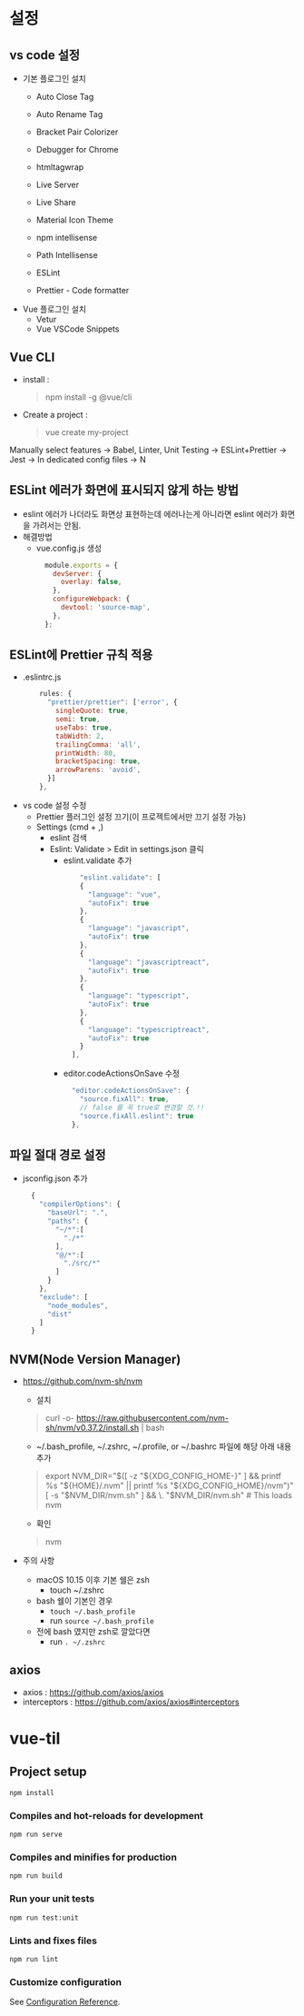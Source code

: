 # 설정

## vs code 설정
* 기본 플로그인 설치
  - Auto Close Tag
  - Auto Rename Tag
  - Bracket Pair Colorizer
  - Debugger for Chrome
  - htmltagwrap
  - Live Server
  - Live Share
  - Material Icon Theme
  - npm intellisense
  - Path Intellisense

  - ESLint
  - Prettier - Code formatter
* Vue 플로그인 설치
  - Vetur
  - Vue VSCode Snippets

## Vue CLI
* install : 
  > npm install -g @vue/cli
* Create a project :
  > vue create my-project

Manually select features -> Babel, Linter, Unit Testing -> ESLint+Prettier -> Jest -> In dedicated config files -> N

## ESLint 에러가 화면에 표시되지 않게 하는 방법
* eslint 에러가 나더라도 화면상 표현하는데 에러나는게 아니라면 eslint 에러가 화면을 가려서는 안됨.
* 해결방법
  * vue.config.js 생성
    ```javascript
      module.exports = {
        devServer: {
          overlay: false,
        },
        configureWebpack: {
          devtool: 'source-map',
        },
      };
    ``` 

## ESLint에 Prettier 규칙 적용
  * .eslintrc.js
    ```javascript
        rules: {
          "prettier/prettier": ['error', {
            singleQuote: true,
            semi: true,
            useTabs: true,
            tabWidth: 2,
            trailingComma: 'all',
            printWidth: 80,
            bracketSpacing: true,
            arrowParens: 'avoid',
          }]
        },
    ```
  * vs code 설정 수정
    - Prettier 플러그인 설정 끄기(이 프로젝트에서만 끄기 설정 가능)
    - Settings (cmd + ,)
      - eslint 검색
      - Eslint: Validate > Edit in settings.json 클릭
        - eslint.validate 추가
          ```javascript
              "eslint.validate": [
              {
                "language": "vue",
                "autoFix": true
              },
              {
                "language": "javascript",
                "autoFix": true
              },
              {
                "language": "javascriptreact",
                "autoFix": true
              },
              {
                "language": "typescript",
                "autoFix": true
              },
              {
                "language": "typescriptreact",
                "autoFix": true
              }
            ],
          ```
        - editor.codeActionsOnSave 수정
          ```javascript
            "editor.codeActionsOnSave": {
              "source.fixAll": true,
              // false 를 꼭 true로 변경할 것.!!
              "source.fixAll.eslint": true
            },
          ```

## 파일 절대 경로 설정
  - jsconfig.json 추가
    ```javascript
      {
        "compilerOptions": {
          "baseUrl": ".",
          "paths": {
            "~/*":[
              "./*"
            ],
            "@/*":[
              "./src/*"
            ]
          }
        },
        "exclude": [
          "node_modules",
          "dist"
        ]
      }
    ```

## NVM(Node Version Manager)
  - https://github.com/nvm-sh/nvm 
    * 설치
    > curl -o- https://raw.githubusercontent.com/nvm-sh/nvm/v0.37.2/install.sh | bash

    * ~/.bash_profile, ~/.zshrc, ~/.profile, or ~/.bashrc 파일에 해당 아래 내용 추가
    > export NVM_DIR="$([ -z "${XDG_CONFIG_HOME-}" ] && printf %s "${HOME}/.nvm" || printf %s "${XDG_CONFIG_HOME}/nvm")"
[ -s "$NVM_DIR/nvm.sh" ] && \. "$NVM_DIR/nvm.sh" # This loads nvm

    * 확인
    > nvm

  - 주의 사항
    * macOS 10.15 이후 기본 쉘은 zsh
      - touch ~/.zshrc
    * bash 쉘이 기본인 경우
      - `touch ~/.bash_profile`
      - run `source ~/.bash_profile`
    * 전에 bash 였지만 zsh로 깔았다면
      - run `. ~/.zshrc`

## axios
  - axios : https://github.com/axios/axios
  - interceptors : https://github.com/axios/axios#interceptors


# vue-til

## Project setup
```
npm install
```

### Compiles and hot-reloads for development
```
npm run serve
```

### Compiles and minifies for production
```
npm run build
```

### Run your unit tests
```
npm run test:unit
```

### Lints and fixes files
```
npm run lint
```

### Customize configuration
See [Configuration Reference](https://cli.vuejs.org/config/).
